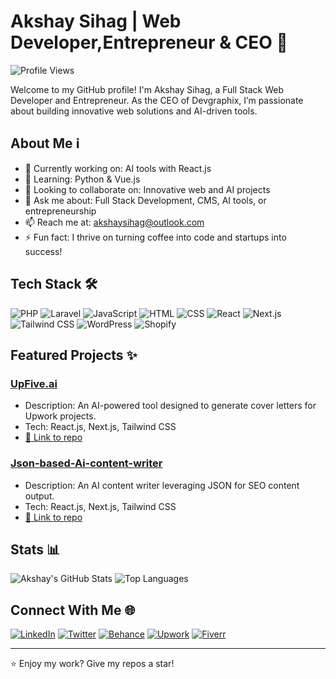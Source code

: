 # Akshay Sihag | Web Developer,Entrepreneur & CEO 👋

![Profile Views](https://komarev.com/ghpvc/?username=akshay-sihag&color=blue)

Welcome to my GitHub profile! I'm Akshay Sihag, a Full Stack Web Developer and Entrepreneur. As the CEO of Devgraphix, I’m passionate about building innovative web solutions and AI-driven tools.

## About Me ℹ️
- 🔭 Currently working on: AI tools with React.js
- 🌱 Learning: Python & Vue.js
- 👯 Looking to collaborate on: Innovative web and AI projects
- 💬 Ask me about: Full Stack Development, CMS, AI tools, or entrepreneurship
- 📫 Reach me at: akshaysihag@outlook.com
- ⚡ Fun fact: I thrive on turning coffee into code and startups into success!

## Tech Stack 🛠️
![PHP](https://img.shields.io/badge/-PHP-777BB4?style=flat&logo=php&logoColor=white&labelColor=777BB4)
![Laravel](https://img.shields.io/badge/-Laravel-FF2D20?style=flat&logo=laravel&logoColor=white&labelColor=FF2D20)
![JavaScript](https://img.shields.io/badge/-JavaScript-F7DF1E?style=flat&logo=javascript&logoColor=black&labelColor=F7DF1E)
![HTML](https://img.shields.io/badge/-HTML5-E34F26?style=flat&logo=html5&logoColor=white&labelColor=E34F26)
![CSS](https://img.shields.io/badge/-CSS3-1572B6?style=flat&logo=css3&logoColor=white&labelColor=1572B6)
![React](https://img.shields.io/badge/-React-61DAFB?style=flat&logo=react&logoColor=black&labelColor=61DAFB)
![Next.js](https://img.shields.io/badge/-Next.js-000000?style=flat&logo=next.js&logoColor=white&labelColor=000000)
![Tailwind CSS](https://img.shields.io/badge/-Tailwind_CSS-38B2AC?style=flat&logo=tailwind-css&logoColor=white&labelColor=38B2AC)
![WordPress](https://img.shields.io/badge/-WordPress-21759B?style=flat&logo=wordpress&logoColor=white&labelColor=21759B)
![Shopify](https://img.shields.io/badge/-Shopify-7AB55C?style=flat&logo=shopify&logoColor=white&labelColor=7AB55C)

## Featured Projects ✨
### [UpFive.ai](https://github.com/akshay-sihag/UpFive.ai)
- Description: An AI-powered tool designed to generate cover letters for Upwork projects.
- Tech: React.js, Next.js, Tailwind CSS
- [🔗 Link to repo](https://github.com/akshay-sihag/UpFive.ai)

### [Json-based-Ai-content-writer](https://github.com/akshay-sihag/Json-based-Ai-content-writer)
- Description: An AI content writer leveraging JSON for SEO content output.
- Tech: React.js, Next.js, Tailwind CSS
- [🔗 Link to repo](https://github.com/akshay-sihag/Json-based-Ai-content-writer)

## Stats 📊
![Akshay's GitHub Stats](https://github-readme-stats.vercel.app/api?username=akshay-sihag&show_icons=true&theme=radical)
![Top Languages](https://github-readme-stats.vercel.app/api/top-langs/?username=akshay-sihag&layout=compact&theme=radical)

## Connect With Me 🌐
[![LinkedIn](https://img.shields.io/badge/-LinkedIn-0077B5?style=flat&logo=linkedin&logoColor=white&labelColor=0077B5)](https://www.linkedin.com/in/akshaysihag/)
[![Twitter](https://img.shields.io/badge/-Twitter-1DA1F2?style=flat&logo=twitter&logoColor=white&labelColor=1DA1F2)](https://x.com/iamakshaysihag)
[![Behance](https://img.shields.io/badge/-Behance-1769FF?style=flat&logo=behance&logoColor=white&labelColor=1769FF)](https://www.behance.net/akshaysihag)
[![Upwork](https://img.shields.io/badge/-Upwork-6FDA44?style=flat-square&logo=upwork&logoColor=white)](https://www.upwork.com/freelancers/akshaykumarsihag)
[![Fiverr](https://img.shields.io/badge/-Fiverr-1DBF73?style=flat-square&logo=fiverr&logoColor=white)](https://www.fiverr.com/agencies/devgraphix)

---

⭐️ Enjoy my work? Give my repos a star!
